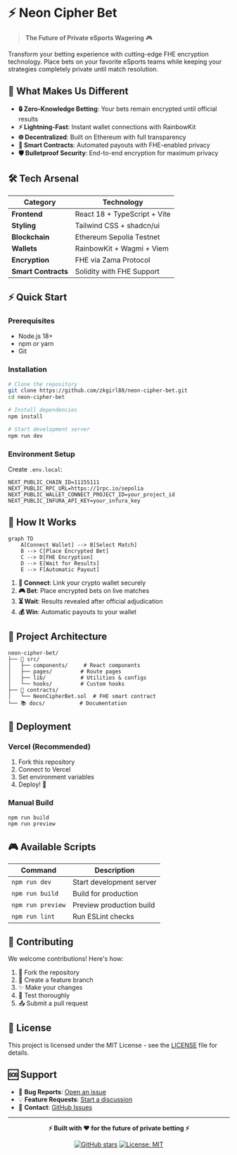 # ⚡ Neon Cipher Bet

> **The Future of Private eSports Wagering** 🎮

Transform your betting experience with cutting-edge FHE encryption technology. Place bets on your favorite eSports teams while keeping your strategies completely private until match resolution.

## 🚀 What Makes Us Different

- **🔒 Zero-Knowledge Betting**: Your bets remain encrypted until official results
- **⚡ Lightning-Fast**: Instant wallet connections with RainbowKit
- **🌐 Decentralized**: Built on Ethereum with full transparency
- **🎯 Smart Contracts**: Automated payouts with FHE-enabled privacy
- **🛡️ Bulletproof Security**: End-to-end encryption for maximum privacy

## 🛠️ Tech Arsenal

| Category | Technology |
|----------|------------|
| **Frontend** | React 18 + TypeScript + Vite |
| **Styling** | Tailwind CSS + shadcn/ui |
| **Blockchain** | Ethereum Sepolia Testnet |
| **Wallets** | RainbowKit + Wagmi + Viem |
| **Encryption** | FHE via Zama Protocol |
| **Smart Contracts** | Solidity with FHE Support |

## ⚡ Quick Start

### Prerequisites
- Node.js 18+ 
- npm or yarn
- Git

### Installation
```bash
# Clone the repository
git clone https://github.com/zkgirl88/neon-cipher-bet.git
cd neon-cipher-bet

# Install dependencies
npm install

# Start development server
npm run dev
```

### Environment Setup
Create `.env.local`:
```env
NEXT_PUBLIC_CHAIN_ID=11155111
NEXT_PUBLIC_RPC_URL=https://1rpc.io/sepolia
NEXT_PUBLIC_WALLET_CONNECT_PROJECT_ID=your_project_id
NEXT_PUBLIC_INFURA_API_KEY=your_infura_key
```

## 🎯 How It Works

```mermaid
graph TD
    A[Connect Wallet] --> B[Select Match]
    B --> C[Place Encrypted Bet]
    C --> D[FHE Encryption]
    D --> E[Wait for Results]
    E --> F[Automatic Payout]
```

1. **🔗 Connect**: Link your crypto wallet securely
2. **🎮 Bet**: Place encrypted bets on live matches  
3. **⏳ Wait**: Results revealed after official adjudication
4. **💰 Win**: Automatic payouts to your wallet

## 📁 Project Architecture

```
neon-cipher-bet/
├── 🎨 src/
│   ├── components/     # React components
│   ├── pages/         # Route pages
│   ├── lib/           # Utilities & configs
│   └── hooks/         # Custom hooks
├── 📜 contracts/
│   └── NeonCipherBet.sol  # FHE smart contract
└── 📚 docs/           # Documentation
```

## 🚀 Deployment

### Vercel (Recommended)
1. Fork this repository
2. Connect to Vercel
3. Set environment variables
4. Deploy! 🎉

### Manual Build
```bash
npm run build
npm run preview
```

## 🎮 Available Scripts

| Command | Description |
|---------|-------------|
| `npm run dev` | Start development server |
| `npm run build` | Build for production |
| `npm run preview` | Preview production build |
| `npm run lint` | Run ESLint checks |

## 🤝 Contributing

We welcome contributions! Here's how:

1. 🍴 Fork the repository
2. 🌿 Create a feature branch
3. ✨ Make your changes
4. 🧪 Test thoroughly
5. 📤 Submit a pull request

## 📄 License

This project is licensed under the MIT License - see the [LICENSE](LICENSE) file for details.

## 🆘 Support

- 🐛 **Bug Reports**: [Open an issue](https://github.com/zkgirl88/neon-cipher-bet/issues)
- 💡 **Feature Requests**: [Start a discussion](https://github.com/zkgirl88/neon-cipher-bet/discussions)
- 📧 **Contact**: [GitHub Issues](https://github.com/zkgirl88/neon-cipher-bet/issues)

---

<div align="center">

**⚡ Built with ❤️ for the future of private betting ⚡**

[![GitHub stars](https://img.shields.io/github/stars/zkgirl88/neon-cipher-bet?style=social)](https://github.com/zkgirl88/neon-cipher-bet)
[![License: MIT](https://img.shields.io/badge/License-MIT-yellow.svg)](https://opensource.org/licenses/MIT)

</div>
